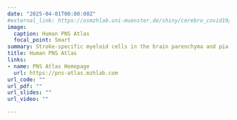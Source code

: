 ```yaml
---
date: "2025-04-01T00:00:00Z"
#external_link: https://osmzhlab.uni-muenster.de/shiny/cerebro_covid19/
image:
  caption: Human PNS Atlas
  focal_point: Smart
summary: Stroke-specific myeloid cells in the brain parenchyma and pia
title: Human PNS Atlas
links:
- name: PNS Atlas Homepage
  url: https://pns-atlas.mzhlab.com
url_code: ""
url_pdf: ""
url_slides: ""
url_video: ""

---
```

